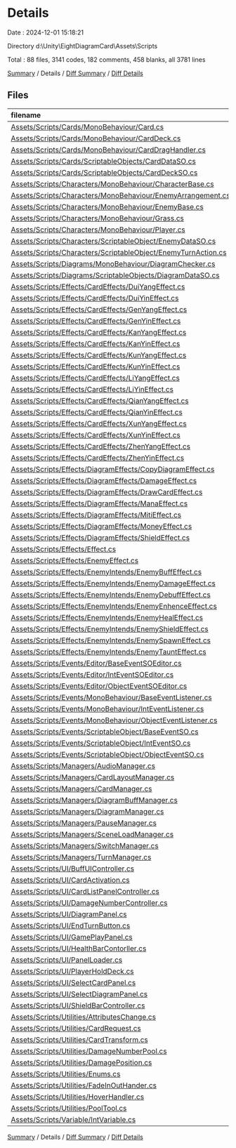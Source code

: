 # Details

Date : 2024-12-01 15:18:21

Directory d:\\Unity\\EightDiagramCard\\Assets\\Scripts

Total : 88 files,  3141 codes, 182 comments, 458 blanks, all 3781 lines

[Summary](results.md) / Details / [Diff Summary](diff.md) / [Diff Details](diff-details.md)

## Files
| filename | language | code | comment | blank | total |
| :--- | :--- | ---: | ---: | ---: | ---: |
| [Assets/Scripts/Cards/MonoBehaviour/Card.cs](/Assets/Scripts/Cards/MonoBehaviour/Card.cs) | C# | 118 | 8 | 19 | 145 |
| [Assets/Scripts/Cards/MonoBehaviour/CardDeck.cs](/Assets/Scripts/Cards/MonoBehaviour/CardDeck.cs) | C# | 268 | 17 | 28 | 313 |
| [Assets/Scripts/Cards/MonoBehaviour/CardDragHandler.cs](/Assets/Scripts/Cards/MonoBehaviour/CardDragHandler.cs) | C# | 67 | 2 | 10 | 79 |
| [Assets/Scripts/Cards/ScriptableObjects/CardDataSO.cs](/Assets/Scripts/Cards/ScriptableObjects/CardDataSO.cs) | C# | 14 | 1 | 2 | 17 |
| [Assets/Scripts/Cards/ScriptableObjects/CardDeckSO.cs](/Assets/Scripts/Cards/ScriptableObjects/CardDeckSO.cs) | C# | 28 | 0 | 1 | 29 |
| [Assets/Scripts/Characters/MonoBehaviour/CharacterBase.cs](/Assets/Scripts/Characters/MonoBehaviour/CharacterBase.cs) | C# | 162 | 14 | 24 | 200 |
| [Assets/Scripts/Characters/MonoBehaviour/EnemyArrangement.cs](/Assets/Scripts/Characters/MonoBehaviour/EnemyArrangement.cs) | C# | 26 | 0 | 5 | 31 |
| [Assets/Scripts/Characters/MonoBehaviour/EnemyBase.cs](/Assets/Scripts/Characters/MonoBehaviour/EnemyBase.cs) | C# | 47 | 2 | 5 | 54 |
| [Assets/Scripts/Characters/MonoBehaviour/Grass.cs](/Assets/Scripts/Characters/MonoBehaviour/Grass.cs) | C# | 21 | 1 | 3 | 25 |
| [Assets/Scripts/Characters/MonoBehaviour/Player.cs](/Assets/Scripts/Characters/MonoBehaviour/Player.cs) | C# | 31 | 0 | 9 | 40 |
| [Assets/Scripts/Characters/ScriptableObject/EnemyDataSO.cs](/Assets/Scripts/Characters/ScriptableObject/EnemyDataSO.cs) | C# | 17 | 0 | 4 | 21 |
| [Assets/Scripts/Characters/ScriptableObject/EnemyTurnAction.cs](/Assets/Scripts/Characters/ScriptableObject/EnemyTurnAction.cs) | C# | 8 | 0 | 2 | 10 |
| [Assets/Scripts/Diagrams/MonoBehaviour/DiagramChecker.cs](/Assets/Scripts/Diagrams/MonoBehaviour/DiagramChecker.cs) | C# | 39 | 1 | 7 | 47 |
| [Assets/Scripts/Diagrams/ScriptableObjects/DiagramDataSO.cs](/Assets/Scripts/Diagrams/ScriptableObjects/DiagramDataSO.cs) | C# | 28 | 0 | 5 | 33 |
| [Assets/Scripts/Effects/CardEffects/DuiYangEffect.cs](/Assets/Scripts/Effects/CardEffects/DuiYangEffect.cs) | C# | 12 | 1 | 2 | 15 |
| [Assets/Scripts/Effects/CardEffects/DuiYinEffect.cs](/Assets/Scripts/Effects/CardEffects/DuiYinEffect.cs) | C# | 13 | 1 | 2 | 16 |
| [Assets/Scripts/Effects/CardEffects/GenYangEffect.cs](/Assets/Scripts/Effects/CardEffects/GenYangEffect.cs) | C# | 12 | 1 | 2 | 15 |
| [Assets/Scripts/Effects/CardEffects/GenYinEffect.cs](/Assets/Scripts/Effects/CardEffects/GenYinEffect.cs) | C# | 12 | 1 | 2 | 15 |
| [Assets/Scripts/Effects/CardEffects/KanYangEffect.cs](/Assets/Scripts/Effects/CardEffects/KanYangEffect.cs) | C# | 12 | 1 | 2 | 15 |
| [Assets/Scripts/Effects/CardEffects/KanYinEffect.cs](/Assets/Scripts/Effects/CardEffects/KanYinEffect.cs) | C# | 12 | 1 | 2 | 15 |
| [Assets/Scripts/Effects/CardEffects/KunYangEffect.cs](/Assets/Scripts/Effects/CardEffects/KunYangEffect.cs) | C# | 12 | 1 | 2 | 15 |
| [Assets/Scripts/Effects/CardEffects/KunYinEffect.cs](/Assets/Scripts/Effects/CardEffects/KunYinEffect.cs) | C# | 12 | 1 | 2 | 15 |
| [Assets/Scripts/Effects/CardEffects/LiYangEffect.cs](/Assets/Scripts/Effects/CardEffects/LiYangEffect.cs) | C# | 12 | 1 | 2 | 15 |
| [Assets/Scripts/Effects/CardEffects/LiYinEffect.cs](/Assets/Scripts/Effects/CardEffects/LiYinEffect.cs) | C# | 12 | 1 | 2 | 15 |
| [Assets/Scripts/Effects/CardEffects/QianYangEffect.cs](/Assets/Scripts/Effects/CardEffects/QianYangEffect.cs) | C# | 24 | 2 | 2 | 28 |
| [Assets/Scripts/Effects/CardEffects/QianYinEffect.cs](/Assets/Scripts/Effects/CardEffects/QianYinEffect.cs) | C# | 13 | 0 | 2 | 15 |
| [Assets/Scripts/Effects/CardEffects/XunYangEffect.cs](/Assets/Scripts/Effects/CardEffects/XunYangEffect.cs) | C# | 20 | 1 | 2 | 23 |
| [Assets/Scripts/Effects/CardEffects/XunYinEffect.cs](/Assets/Scripts/Effects/CardEffects/XunYinEffect.cs) | C# | 20 | 1 | 2 | 23 |
| [Assets/Scripts/Effects/CardEffects/ZhenYangEffect.cs](/Assets/Scripts/Effects/CardEffects/ZhenYangEffect.cs) | C# | 12 | 1 | 2 | 15 |
| [Assets/Scripts/Effects/CardEffects/ZhenYinEffect.cs](/Assets/Scripts/Effects/CardEffects/ZhenYinEffect.cs) | C# | 12 | 1 | 2 | 15 |
| [Assets/Scripts/Effects/DiagramEffects/CopyDiagramEffect.cs](/Assets/Scripts/Effects/DiagramEffects/CopyDiagramEffect.cs) | C# | 40 | 3 | 4 | 47 |
| [Assets/Scripts/Effects/DiagramEffects/DamageEffect.cs](/Assets/Scripts/Effects/DiagramEffects/DamageEffect.cs) | C# | 17 | 1 | 3 | 21 |
| [Assets/Scripts/Effects/DiagramEffects/DrawCardEffect.cs](/Assets/Scripts/Effects/DiagramEffects/DrawCardEffect.cs) | C# | 26 | 3 | 4 | 33 |
| [Assets/Scripts/Effects/DiagramEffects/ManaEffect.cs](/Assets/Scripts/Effects/DiagramEffects/ManaEffect.cs) | C# | 19 | 1 | 2 | 22 |
| [Assets/Scripts/Effects/DiagramEffects/MitiEffect.cs](/Assets/Scripts/Effects/DiagramEffects/MitiEffect.cs) | C# | 16 | 1 | 3 | 20 |
| [Assets/Scripts/Effects/DiagramEffects/MoneyEffect.cs](/Assets/Scripts/Effects/DiagramEffects/MoneyEffect.cs) | C# | 14 | 0 | 3 | 17 |
| [Assets/Scripts/Effects/DiagramEffects/ShieldEffect.cs](/Assets/Scripts/Effects/DiagramEffects/ShieldEffect.cs) | C# | 16 | 1 | 3 | 20 |
| [Assets/Scripts/Effects/Effect.cs](/Assets/Scripts/Effects/Effect.cs) | C# | 11 | 3 | 1 | 15 |
| [Assets/Scripts/Effects/EnemyEffect.cs](/Assets/Scripts/Effects/EnemyEffect.cs) | C# | 10 | 2 | 2 | 14 |
| [Assets/Scripts/Effects/EnemyIntends/EnemyBuffEffect.cs](/Assets/Scripts/Effects/EnemyIntends/EnemyBuffEffect.cs) | C# | 16 | 0 | 2 | 18 |
| [Assets/Scripts/Effects/EnemyIntends/EnemyDamageEffect.cs](/Assets/Scripts/Effects/EnemyIntends/EnemyDamageEffect.cs) | C# | 18 | 0 | 2 | 20 |
| [Assets/Scripts/Effects/EnemyIntends/EnemyDebuffEffect.cs](/Assets/Scripts/Effects/EnemyIntends/EnemyDebuffEffect.cs) | C# | 15 | 0 | 2 | 17 |
| [Assets/Scripts/Effects/EnemyIntends/EnemyEnhenceEffect.cs](/Assets/Scripts/Effects/EnemyIntends/EnemyEnhenceEffect.cs) | C# | 12 | 0 | 2 | 14 |
| [Assets/Scripts/Effects/EnemyIntends/EnemyHealEffect.cs](/Assets/Scripts/Effects/EnemyIntends/EnemyHealEffect.cs) | C# | 11 | 0 | 2 | 13 |
| [Assets/Scripts/Effects/EnemyIntends/EnemyShieldEffect.cs](/Assets/Scripts/Effects/EnemyIntends/EnemyShieldEffect.cs) | C# | 11 | 0 | 2 | 13 |
| [Assets/Scripts/Effects/EnemyIntends/EnemySpawnEffect.cs](/Assets/Scripts/Effects/EnemyIntends/EnemySpawnEffect.cs) | C# | 12 | 0 | 2 | 14 |
| [Assets/Scripts/Effects/EnemyIntends/EnemyTauntEffect.cs](/Assets/Scripts/Effects/EnemyIntends/EnemyTauntEffect.cs) | C# | 11 | 0 | 2 | 13 |
| [Assets/Scripts/Events/Editor/BaseEventSOEditor.cs](/Assets/Scripts/Events/Editor/BaseEventSOEditor.cs) | C# | 45 | 0 | 7 | 52 |
| [Assets/Scripts/Events/Editor/IntEventSOEditor.cs](/Assets/Scripts/Events/Editor/IntEventSOEditor.cs) | C# | 8 | 0 | 1 | 9 |
| [Assets/Scripts/Events/Editor/ObjectEventSOEditor.cs](/Assets/Scripts/Events/Editor/ObjectEventSOEditor.cs) | C# | 8 | 0 | 1 | 9 |
| [Assets/Scripts/Events/MonoBehaviour/BaseEventListener.cs](/Assets/Scripts/Events/MonoBehaviour/BaseEventListener.cs) | C# | 29 | 2 | 6 | 37 |
| [Assets/Scripts/Events/MonoBehaviour/IntEventListener.cs](/Assets/Scripts/Events/MonoBehaviour/IntEventListener.cs) | C# | 6 | 0 | 3 | 9 |
| [Assets/Scripts/Events/MonoBehaviour/ObjectEventListener.cs](/Assets/Scripts/Events/MonoBehaviour/ObjectEventListener.cs) | C# | 6 | 0 | 3 | 9 |
| [Assets/Scripts/Events/ScriptableObject/BaseEventSO.cs](/Assets/Scripts/Events/ScriptableObject/BaseEventSO.cs) | C# | 41 | 0 | 5 | 46 |
| [Assets/Scripts/Events/ScriptableObject/IntEventSO.cs](/Assets/Scripts/Events/ScriptableObject/IntEventSO.cs) | C# | 5 | 0 | 1 | 6 |
| [Assets/Scripts/Events/ScriptableObject/ObjectEventSO.cs](/Assets/Scripts/Events/ScriptableObject/ObjectEventSO.cs) | C# | 7 | 0 | 2 | 9 |
| [Assets/Scripts/Managers/AudioManager.cs](/Assets/Scripts/Managers/AudioManager.cs) | C# | 12 | 2 | 5 | 19 |
| [Assets/Scripts/Managers/CardLayoutManager.cs](/Assets/Scripts/Managers/CardLayoutManager.cs) | C# | 66 | 0 | 10 | 76 |
| [Assets/Scripts/Managers/CardManager.cs](/Assets/Scripts/Managers/CardManager.cs) | C# | 68 | 2 | 10 | 80 |
| [Assets/Scripts/Managers/DiagramBuffManager.cs](/Assets/Scripts/Managers/DiagramBuffManager.cs) | C# | 21 | 2 | 3 | 26 |
| [Assets/Scripts/Managers/DiagramManager.cs](/Assets/Scripts/Managers/DiagramManager.cs) | C# | 91 | 6 | 7 | 104 |
| [Assets/Scripts/Managers/PauseManager.cs](/Assets/Scripts/Managers/PauseManager.cs) | C# | 41 | 1 | 4 | 46 |
| [Assets/Scripts/Managers/SceneLoadManager.cs](/Assets/Scripts/Managers/SceneLoadManager.cs) | C# | 12 | 2 | 5 | 19 |
| [Assets/Scripts/Managers/SwitchManager.cs](/Assets/Scripts/Managers/SwitchManager.cs) | C# | 20 | 2 | 6 | 28 |
| [Assets/Scripts/Managers/TurnManager.cs](/Assets/Scripts/Managers/TurnManager.cs) | C# | 59 | 21 | 13 | 93 |
| [Assets/Scripts/UI/BuffUIController.cs](/Assets/Scripts/UI/BuffUIController.cs) | C# | 68 | 1 | 7 | 76 |
| [Assets/Scripts/UI/CardActivation.cs](/Assets/Scripts/UI/CardActivation.cs) | C# | 49 | 8 | 12 | 69 |
| [Assets/Scripts/UI/CardListPanelController.cs](/Assets/Scripts/UI/CardListPanelController.cs) | C# | 90 | 6 | 15 | 111 |
| [Assets/Scripts/UI/DamageNumberController.cs](/Assets/Scripts/UI/DamageNumberController.cs) | C# | 52 | 1 | 8 | 61 |
| [Assets/Scripts/UI/DiagramPanel.cs](/Assets/Scripts/UI/DiagramPanel.cs) | C# | 73 | 2 | 9 | 84 |
| [Assets/Scripts/UI/EndTurnButton.cs](/Assets/Scripts/UI/EndTurnButton.cs) | C# | 52 | 2 | 7 | 61 |
| [Assets/Scripts/UI/GamePlayPanel.cs](/Assets/Scripts/UI/GamePlayPanel.cs) | C# | 160 | 9 | 20 | 189 |
| [Assets/Scripts/UI/HealthBarContorller.cs](/Assets/Scripts/UI/HealthBarContorller.cs) | C# | 46 | 1 | 10 | 57 |
| [Assets/Scripts/UI/PanelLoader.cs](/Assets/Scripts/UI/PanelLoader.cs) | C# | 0 | 1 | 0 | 1 |
| [Assets/Scripts/UI/PlayerHoldDeck.cs](/Assets/Scripts/UI/PlayerHoldDeck.cs) | C# | 37 | 2 | 8 | 47 |
| [Assets/Scripts/UI/SelectCardPanel.cs](/Assets/Scripts/UI/SelectCardPanel.cs) | C# | 114 | 9 | 15 | 138 |
| [Assets/Scripts/UI/SelectDiagramPanel.cs](/Assets/Scripts/UI/SelectDiagramPanel.cs) | C# | 106 | 9 | 13 | 128 |
| [Assets/Scripts/UI/ShieldBarController.cs](/Assets/Scripts/UI/ShieldBarController.cs) | C# | 33 | 0 | 6 | 39 |
| [Assets/Scripts/Utilities/AttributesChange.cs](/Assets/Scripts/Utilities/AttributesChange.cs) | C# | 19 | 0 | 2 | 21 |
| [Assets/Scripts/Utilities/CardRequest.cs](/Assets/Scripts/Utilities/CardRequest.cs) | C# | 9 | 0 | 0 | 9 |
| [Assets/Scripts/Utilities/CardTransform.cs](/Assets/Scripts/Utilities/CardTransform.cs) | C# | 13 | 0 | 2 | 15 |
| [Assets/Scripts/Utilities/DamageNumberPool.cs](/Assets/Scripts/Utilities/DamageNumberPool.cs) | C# | 50 | 0 | 7 | 57 |
| [Assets/Scripts/Utilities/DamagePosition.cs](/Assets/Scripts/Utilities/DamagePosition.cs) | C# | 11 | 0 | 1 | 12 |
| [Assets/Scripts/Utilities/Enums.cs](/Assets/Scripts/Utilities/Enums.cs) | C# | 48 | 8 | 5 | 61 |
| [Assets/Scripts/Utilities/FadeInOutHander.cs](/Assets/Scripts/Utilities/FadeInOutHander.cs) | C# | 59 | 1 | 6 | 66 |
| [Assets/Scripts/Utilities/HoverHandler.cs](/Assets/Scripts/Utilities/HoverHandler.cs) | C# | 85 | 3 | 11 | 99 |
| [Assets/Scripts/Utilities/PoolTool.cs](/Assets/Scripts/Utilities/PoolTool.cs) | C# | 37 | 1 | 4 | 42 |
| [Assets/Scripts/Variable/IntVariable.cs](/Assets/Scripts/Variable/IntVariable.cs) | C# | 14 | 1 | 1 | 16 |

[Summary](results.md) / Details / [Diff Summary](diff.md) / [Diff Details](diff-details.md)